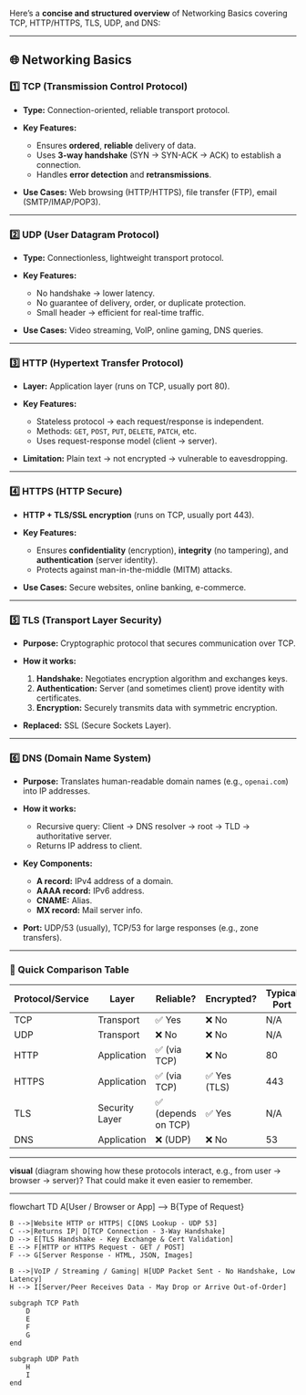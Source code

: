 Here’s a **concise and structured overview** of Networking Basics covering TCP, HTTP/HTTPS, TLS, UDP, and DNS:

---

## 🌐 Networking Basics

### 1️⃣ TCP (Transmission Control Protocol)

* **Type:** Connection-oriented, reliable transport protocol.
* **Key Features:**

  * Ensures **ordered**, **reliable** delivery of data.
  * Uses **3-way handshake** (SYN → SYN-ACK → ACK) to establish a connection.
  * Handles **error detection** and **retransmissions**.
* **Use Cases:** Web browsing (HTTP/HTTPS), file transfer (FTP), email (SMTP/IMAP/POP3).

---

### 2️⃣ UDP (User Datagram Protocol)

* **Type:** Connectionless, lightweight transport protocol.
* **Key Features:**

  * No handshake → lower latency.
  * No guarantee of delivery, order, or duplicate protection.
  * Small header → efficient for real-time traffic.
* **Use Cases:** Video streaming, VoIP, online gaming, DNS queries.

---

### 3️⃣ HTTP (Hypertext Transfer Protocol)

* **Layer:** Application layer (runs on TCP, usually port 80).
* **Key Features:**

  * Stateless protocol → each request/response is independent.
  * Methods: `GET`, `POST`, `PUT`, `DELETE`, `PATCH`, etc.
  * Uses request-response model (client → server).
* **Limitation:** Plain text → not encrypted → vulnerable to eavesdropping.

---

### 4️⃣ HTTPS (HTTP Secure)

* **HTTP + TLS/SSL encryption** (runs on TCP, usually port 443).
* **Key Features:**

  * Ensures **confidentiality** (encryption), **integrity** (no tampering), and **authentication** (server identity).
  * Protects against man-in-the-middle (MITM) attacks.
* **Use Cases:** Secure websites, online banking, e-commerce.

---

### 5️⃣ TLS (Transport Layer Security)

* **Purpose:** Cryptographic protocol that secures communication over TCP.
* **How it works:**

  1. **Handshake:** Negotiates encryption algorithm and exchanges keys.
  2. **Authentication:** Server (and sometimes client) prove identity with certificates.
  3. **Encryption:** Securely transmits data with symmetric encryption.
* **Replaced:** SSL (Secure Sockets Layer).

---

### 6️⃣ DNS (Domain Name System)

* **Purpose:** Translates human-readable domain names (e.g., `openai.com`) into IP addresses.
* **How it works:**

  * Recursive query: Client → DNS resolver → root → TLD → authoritative server.
  * Returns IP address to client.
* **Key Components:**

  * **A record:** IPv4 address of a domain.
  * **AAAA record:** IPv6 address.
  * **CNAME:** Alias.
  * **MX record:** Mail server info.
* **Port:** UDP/53 (usually), TCP/53 for large responses (e.g., zone transfers).

---

### 🧠 Quick Comparison Table

| Protocol/Service | Layer          | Reliable?          | Encrypted?  | Typical Port |
| ---------------- | -------------- | ------------------ | ----------- | ------------ |
| TCP              | Transport      | ✅ Yes              | ❌ No        | N/A          |
| UDP              | Transport      | ❌ No               | ❌ No        | N/A          |
| HTTP             | Application    | ✅ (via TCP)        | ❌ No        | 80           |
| HTTPS            | Application    | ✅ (via TCP)        | ✅ Yes (TLS) | 443          |
| TLS              | Security Layer | ✅ (depends on TCP) | ✅ Yes       | N/A          |
| DNS              | Application    | ❌ (UDP)            | ❌ No        | 53           |

---

**visual** (diagram showing how these protocols interact, e.g., from user → browser → server)? That could make it even easier to remember.

---
flowchart TD
    A[User / Browser or App] --> B{Type of Request}

    B -->|Website HTTP or HTTPS| C[DNS Lookup - UDP 53]
    C -->|Returns IP| D[TCP Connection - 3-Way Handshake]
    D --> E[TLS Handshake - Key Exchange & Cert Validation]
    E --> F[HTTP or HTTPS Request - GET / POST]
    F --> G[Server Response - HTML, JSON, Images]

    B -->|VoIP / Streaming / Gaming| H[UDP Packet Sent - No Handshake, Low Latency]
    H --> I[Server/Peer Receives Data - May Drop or Arrive Out-of-Order]

    subgraph TCP Path
        D
        E
        F
        G
    end

    subgraph UDP Path
        H
        I
    end
